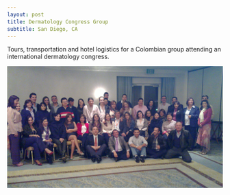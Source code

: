 ```yaml
---
layout: post
title: Dermatology Congress Group
subtitle: San Diego, CA
---
```


Tours, transportation and hotel logistics for a Colombian group attending an international dermatology congress.

[
![Dermatology Congress - San Diego, CA](/img/blog/colombian-group-dermatology-san-diego-ca-2012-03.jpg)
](/img/blog/colombian-group-dermatology-san-diego-ca-2012-03.jpg)

